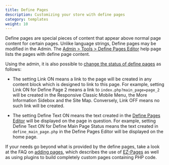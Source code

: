 ```yaml
---
title: Define Pages 
description: Customizing your store with define pages 
category: templates
weight: 10
---
```


Define pages are special pieces of content that appear above normal page content for certain pages.  Unlike language strings, Define pages may be modified in the Admin.  The [Admin > Tools > Define Pages Editor](/user/admin_pages/tools/define_pages) help page lists the pages with define page content. 

Using the admin, it is also possible to [change the status of define pages](/user/admin_pages/configuration/configuration_definepagestatus) as follows: 

- The setting Link ON means a link to the page will be created in any content block which is designed to link to this page.  For example, setting Link ON for Define Page 2 means a link to `index.php?main_page=page_2` will be created in the Responsive Classic Mobile Menu, the More Information Sidebox and the Site Map.  Conversely, Link OFF means no such link will be created. 

- The setting Define Text ON means the text created in the [Define Pages Editor](/user/admin_pages/tools/define_pages/) will be displayed on the page in question.  For example, setting Define Text ON for Define Main Page Status means the text created in `define_main_page.php` in the Define Pages Editor will be displayed on the home page. 

If your needs go beyond what is provided by the define pages, take a look at the FAQ on [adding pages](/user/customizing/add_pages), which describes the use of [EZ-Pages](/user/ezpages/) as well as using plugins to build completely custom pages containing PHP code. 
